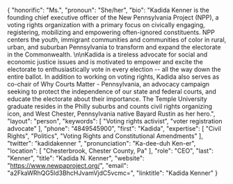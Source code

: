{
  "honorific": "Ms.",
  "pronoun": "She/her",
  "bio": "Kadida Kenner is the founding chief executive officer of the New Pennsylvania Project (NPP), a voting rights organization with a primary focus on civically engaging, registering, mobilizing and empowering often-ignored constituents. NPP centers the youth, immigrant communities and communities of color in rural, urban, and suburban Pennsylvania to transform and expand the electorate in the Commonwealth. \n\nKadida is a tireless advocate for social and economic justice issues and is motivated to empower and excite the electorate to enthusiastically vote in every election -- all the way down the entire ballot. In addition to working on voting rights, Kadida also serves as co-chair of Why Courts Matter - Pennsylvania, an advocacy campaign seeking to protect the independence of our state and federal courts, and educate the electorate about their importance. The Temple University graduate resides in the Philly suburbs and counts civil rights organizing icon, and West Chester, Pennsylvania native Bayard Rustin as her hero.",
  "layout": "person",
  "keywords": [
    "Voting rights activist",
    "voter registration advocate"
  ],
  "phone": "4849545900",
  "first": "Kadida",
  "expertise": [
    "Civil Rights",
    "Politics",
    "Voting Rights and Constitutional Amendments"
  ],
  "twitter": "kadidakenner ",
  "pronunciation": "Ka-dee-duh Ken-er",
  "location": [
    "Chesterbrook, Chester County, Pa"
  ],
  "role": "CEO",
  "last": "Kenner",
  "title": "Kadida N. Kenner",
  "website": "https://www.newpaproject.org/",
  "email": "a2FkaWRhQG5ld3BhcHJvamVjdC5vcmc=",
  "linktitle": "Kadida Kenner"
}